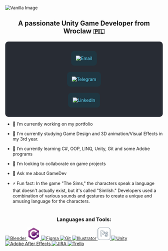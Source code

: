 ![Vanilla Image](./path/to/Vanilla-1.8s-262px.svg)

## <p align="center">A passionate Unity Game Developer from Wroclaw 🇵🇱 </p>


<div align="center" style="display: flex; flex-direction: column; align-items: center; background-color: #282c34; padding: 20px; border-radius: 10px;">

  <a href="mailto:artemmelnykov29@gmail.com" style="text-decoration: none; color: #61dafb; padding: 15px; background-color: #1f3641; border-radius: 10px; margin: 10px;">
    <img src="https://img.shields.io/badge/Email-Contact%20Me-red?style=flat-square&logo=gmail" alt="Email">
  </a>

  <a href="https://t.me/Zi0on" style="text-decoration: none; color: #61dafb; padding: 15px; background-color: #1f3641; border-radius: 10px; margin: 10px;">
    <img src="https://img.shields.io/badge/Telegram-Chat-blue?style=flat-square&logo=telegram" alt="Telegram">
  </a>

  <a href="https://www.linkedin.com/in/artem-melnykov-376b92282" style="text-decoration: none; color: #61dafb; padding: 15px; background-color: #1f3641; border-radius: 10px; margin: 10px;">
    <img src="https://img.shields.io/badge/LinkedIn-Profile-blue?style=flat-square&logo=linkedin" alt="LinkedIn">
  </a>

</div>

- 🔭 I’m currently working on my portfolio

- 🔭 I'm currently studying Game Design and 3D animation/Visual Effects in my 3rd year.

- 🌱 I’m currently learning C#, OOP, LINQ, Unity, Git and some Adobe programs

- 👯 I’m looking to collaborate on game projects
  
- 💬 Ask me about GameDev
  
- ⚡ Fun fact: In the game "The Sims," the characters speak a language that doesn't actually exist, but it's called "Simlish." Developers used a combination of various sounds and gestures to create a unique and amusing language for the characters.

#

<h3 align="center">Languages and Tools:</h3>

<p align="left">
  <a href="https://www.blender.org/" target="_blank" rel="noreferrer">
    <img src="https://download.blender.org/branding/community/blender_community_badge_white.svg" alt="Blender" width="40" height="40"/>
  </a>
  <a href="https://www.w3schools.com/cs/" target="_blank" rel="noreferrer">
    <img src="https://raw.githubusercontent.com/devicons/devicon/master/icons/csharp/csharp-original.svg" alt="C#" width="40" height="40"/>
  </a>
  <a href="https://www.figma.com/" target="_blank" rel="noreferrer">
    <img src="https://www.vectorlogo.zone/logos/figma/figma-icon.svg" alt="Figma" width="40" height="40"/>
  </a>
  <a href="https://git-scm.com/" target="_blank" rel="noreferrer">
    <img src="https://www.vectorlogo.zone/logos/git-scm/git-scm-icon.svg" alt="Git" width="40" height="40"/>
  </a>
  <a href="https://www.adobe.com/in/products/illustrator.html" target="_blank" rel="noreferrer">
    <img src="https://www.vectorlogo.zone/logos/adobe_illustrator/adobe_illustrator-icon.svg" alt="Illustrator" width="40" height="40"/>
  </a>
  <a href="https://www.photoshop.com/en" target="_blank" rel="noreferrer">
    <img src="https://raw.githubusercontent.com/devicons/devicon/master/icons/photoshop/photoshop-line.svg" alt="Photoshop" width="40" height="40"/>
  </a>
  <a href="https://unity.com/" target="_blank" rel="noreferrer">
    <img src="https://www.vectorlogo.zone/logos/unity3d/unity3d-icon.svg" alt="Unity" width="40" height="40"/>
  </a>
  <a href="https://www.adobe.com/products/aftereffects.html" target="_blank" rel="noreferrer">
    <img src="https://img.icons8.com/color/48/000000/adobe-after-effects.png" alt="Adobe After Effects" width="40" height="40"/>
  </a>
  <a href="https://www.atlassian.com/software/jira" target="_blank" rel="noreferrer">
    <img src="https://www.vectorlogo.zone/logos/atlassian_jira/atlassian_jira-icon.svg" alt="JIRA" width="40" height="40"/>
  </a>
  <a href="https://trello.com/" target="_blank" rel="noreferrer">
    <img src="https://www.vectorlogo.zone/logos/trello/trello-icon.svg" alt="Trello" width="40" height="40"/>
  </a>
</p>



